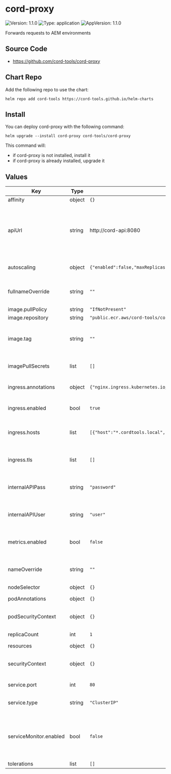 # cord-proxy

![Version: 1.1.0](https://img.shields.io/badge/Version-1.1.0-informational?style=flat-square) ![Type: application](https://img.shields.io/badge/Type-application-informational?style=flat-square) ![AppVersion: 1.1.0](https://img.shields.io/badge/AppVersion-1.1.0-informational?style=flat-square)

Forwards requests to AEM environments

## Source Code

* <https://github.com/cord-tools/cord-proxy>

## Chart Repo

Add the following repo to use the chart:

```console
helm repo add cord-tools https://cord-tools.github.io/helm-charts
```

## Install

You can deploy cord-proxy with the following command:

```console
helm upgrade --install cord-proxy cord-tools/cord-proxy
```

This command will:
* if cord-proxy is not installed, install it
* if cord-proxy is already installed, upgrade it

## Values

| Key | Type | Default | Description |
|-----|------|---------|-------------|
| affinity | object | `{}` |  |
| apiUrl | string | http://cord-api:8080 | URL to internal cord-api. Most likely this will be the Kubernetes DNS name for the cord-api service. |
| autoscaling | object | `{"enabled":false,"maxReplicas":100,"minReplicas":1,"targetCPUUtilizationPercentage":80}` | Horizontal Pod Autoscaling configuration |
| fullnameOverride | string | `""` | Override the generated fullname for resources |
| image.pullPolicy | string | `"IfNotPresent"` |  |
| image.repository | string | `"public.ecr.aws/cord-tools/cord-proxy"` |  |
| image.tag | string | `""` | Overrides the image tag whose default is the chart appVersion. |
| imagePullSecrets | list | `[]` | Secrets needed to pull the image |
| ingress.annotations | object | `{"nginx.ingress.kubernetes.io/proxy-body-size":"0"}` | Annotations to add to the ingress |
| ingress.enabled | bool | `true` | Enable creating an Ingress |
| ingress.hosts | list | `[{"host":"*.cordtools.local","paths":[{"path":"/"}]}]` | Hosts to define for the ingress. This should be a wildcard. |
| ingress.tls | list | `[]` | TLS certificates to add to the ingress |
| internalAPIPass | string | `"password"` | The password to use for internal calls to the cord-api |
| internalAPIUser | string | `"user"` | The user to use for internal calls to the cord-api |
| metrics.enabled | bool | `false` | Enable prometheus metric collection |
| nameOverride | string | `""` | Override the generated name for resources |
| nodeSelector | object | `{}` |  |
| podAnnotations | object | `{}` | Annotations to add to pods |
| podSecurityContext | object | `{}` | Security context to set on the pods |
| replicaCount | int | `1` | Number of replicas |
| resources | object | `{}` |  |
| securityContext | object | `{}` | Security context to set on the container |
| service.port | int | `80` | The port to use for the service |
| service.type | string | `"ClusterIP"` | The type of service to use for cord-proxy |
| serviceMonitor.enabled | bool | `false` | Enable creating a ServiceMonitor for collecting metrics using Prometheus Operator |
| tolerations | list | `[]` |  |
